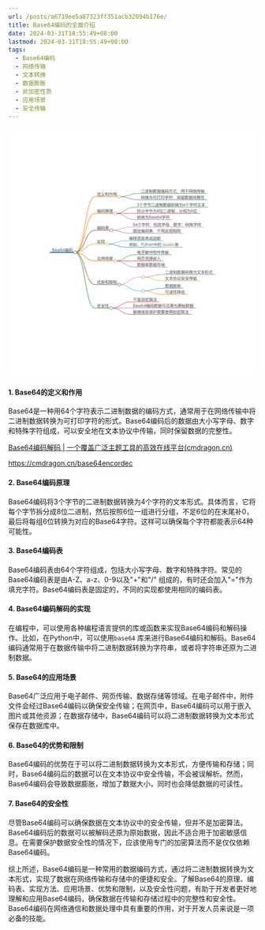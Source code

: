 ```yaml
---
url: /posts/a6719ee5a87323ff351acb32094b176e/
title: Base64编码的全面介绍
date: 2024-03-31T18:55:49+08:00
lastmod: 2024-03-31T18:55:49+08:00
tags:
  - Base64编码
  - 网络传输
  - 文本转换
  - 数据膨胀
  - 非加密性质
  - 应用场景
  - 安全传输
---
```



<img src="/images/2024_03_31 18_56_39.png" title="2024_03_31 18_56_39.png" alt="2024_03_31 18_56_39.png"/>

#### 1. Base64的定义和作用

Base64是一种用64个字符表示二进制数据的编码方式，通常用于在网络传输中将二进制数据转换为可打印字符的形式。Base64编码后的数据由大小写字母、数字和特殊字符组成，可以安全地在文本协议中传输，同时保留数据的完整性。

[Base64编码解码 | 一个覆盖广泛主题工具的高效在线平台(cmdragon.cn)](https://cmdragon.cn/base64encordec)

https://cmdragon.cn/base64encordec

#### 2. Base64编码原理

Base64编码将3个字节的二进制数据转换为4个字符的文本形式。具体而言，它将每个字节拆分成8位二进制，然后按照6位一组进行分组，不足6位的在末尾补0，最后将每组6位转换为对应的Base64字符。这样可以确保每个字符都能表示64种可能性。

#### 3. Base64编码表

Base64编码表由64个字符组成，包括大小写字母、数字和特殊字符。常见的Base64编码表是由A-Z、a-z、0-9以及"+"和"/"
组成的，有时还会加入"="作为填充字符。Base64编码表是固定的，不同的实现都使用相同的编码表。

#### 4. Base64编码解码的实现

在编程中，可以使用各种编程语言提供的库或函数来实现Base64编码和解码操作。比如，在Python中，可以使用`base64`
库来进行Base64编码和解码。Base64编码通常用于在数据传输中将二进制数据转换为字符串，或者将字符串还原为二进制数据。

#### 5. Base64的应用场景

Base64广泛应用于电子邮件、网页传输、数据存储等领域。在电子邮件中，附件文件会经过Base64编码以确保安全传输；在网页中，Base64编码可以用于嵌入图片或其他资源；在数据存储中，Base64编码可以将二进制数据转换为文本形式保存在数据库中。

#### 6. Base64的优势和限制

Base64编码的优势在于可以将二进制数据转换为文本形式，方便传输和存储；同时，Base64编码后的数据可以在文本协议中安全传输，不会被误解析。然而，Base64编码会导致数据膨胀，增加了数据大小，同时也会降低数据的可读性。

#### 7. Base64的安全性

尽管Base64编码可以确保数据在文本协议中的安全传输，但并不是加密算法。Base64编码后的数据可以被解码还原为原始数据，因此不适合用于加密敏感信息。在需要保护数据安全性的情况下，应该使用专门的加密算法而不是仅仅依赖Base64编码。

综上所述，Base64编码是一种常用的数据编码方式，通过将二进制数据转换为文本形式，实现了数据在网络传输和存储中的便捷和安全。了解Base64的原理、编码表、实现方法、应用场景、优势和限制，以及安全性问题，有助于开发者更好地理解和应用Base64编码，确保数据在传输和存储过程中的完整性和安全性。Base64编码在网络通信和数据处理中具有重要的作用，对于开发人员来说是一项必备的技能。